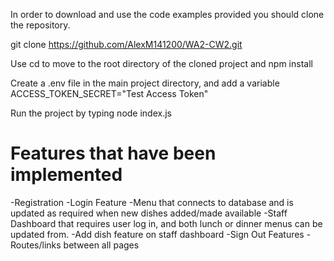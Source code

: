 In order to download and use the code examples provided you should clone the repository. 

git clone https://github.com/AlexM141200/WA2-CW2.git

Use cd to move to the root directory of the cloned project and npm install

Create a .env file in the main project directory, and add a variable ACCESS_TOKEN_SECRET="Test Access Token"

Run the project by typing node index.js


Features that have been implemented
============================================================================================
-Registration
-Login Feature
-Menu that connects to database and is updated as required when new dishes added/made available
-Staff Dashboard that requires user log in, and both lunch or dinner menus can be updated from. 
-Add dish feature on staff dashboard
-Sign Out Features
-Routes/links between all pages

